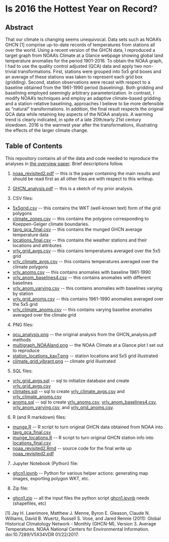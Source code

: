 # Is 2016 the Hottest Year on Record?

## Abstract
That our climate is changing seems unequivocal. Data sets such as NOAA’s GHCN [1] comprise up-to-date records of temperatures from stations all over the world. Using a recent version of the GHCN data, I reproduced a target graph from NOAA’s Climate at a Glance webpage showing global land temperature anomalies for the period 1901-2016. To obtain the NOAA graph, I had to use the quality control adjusted (QCA) data and apply two non-trivial transformations. First, stations were grouped into 5x5 grid boxes and an average of these stations was taken to represent each grid box (gridding). Second, station observations were recast with respect to a baseline obtained from the 1961-1990 period (baselining). Both gridding and baselining employed seemingly arbitrary parameterization. In contrast, I modify NOAA’s techniques and employ an adaptive climate-based gridding and a station-relative baselining, approaches I believe to be more defensible as “natural” transformations. In addition, the final result respects the original QCA data while retaining key aspects of the NOAA analysis. A warming trend is clearly indicated, in spite of a late 20th/early 21st century slowdown. 2016 is the warmest year after the transformations, illustrating the effects of the larger climate change.

## Table of Contents
This repository contains all of the data and code needed to reproduce the analyses in [the overview paper](noaa_revisited2.pdf). Brief descriptions follow.

1. [noaa_revisited2.pdf](noaa_revisited2.pdf) -- this is the paper containing the main results and should be read first as all other files are with respect to this writeup.

2. [GHCN_analysis.pdf](GHCN_analysis.pdf) -- this is a sketch of my prior analysis.

3. CSV files:
  * [5x5grid.csv](5x5grid.csv) -- this contains the WKT (well-known text) form of the grid polygons
  * [climate_zones.csv](climate_zones.csv) -- this contains the polygons corresponding to Koeppen-Geiger climate boundaries.
  * [tavg_qca_final.csv](tavg_qca_final.csv) -- this contains the munged GHCN average temperature data
  * [locations_final.csv](locations.csv) -- this contains the weather stations and their locations and attributes
  * [yrly_grid_avgs.csv](yrly_grid_avgs.csv) -- this contains temperatures averaged over the 5x5 grid
  * [yrly_climate_avgs.csv](yrly_climate_avgs.csv) -- this contains temperatures averaged over the climate polygons
  * [yrly_anoms.csv](yrly_anoms.csv) -- this contains anomalies with baseline 1961-1990
  * [yrly_anom_baselines4.csv](yrly_anom_baselines4.csv) -- this contains anomalies with different baselines
  * [yrly_anom_varying.csv](yrly_anom_varying.csv) -- this contains anomalies with baselines varying by station
  * [yrly_grid_anoms.csv](yrly_grid_anoms.csv) -- this contains 1961-1990 anomalies averaged over the 5x5 grid
  * [yrly_climate_anoms.csv](yrly_climate_anoms.csv) -- this contains varying baseline anomalies averaged over the climate grid
  
4. PNG files:
  * [qcu_analysis.png](qcu_analysis.png) -- the original analysis from the GHCN_analysis.pdf methods
  * [multigraph_NOAAland.png](multigraph_NOAAland.png) -- the NOAA Climate at a Glance plot I set out to reproduce
  * [station_locations_kav7.png](station_locations_kav7.png) -- station locations and 5x5 grid illustrated
  * [climate_grid_vibrant.png](climate_grid_vibrant.png) -- climate grid illustrated
  
5. SQL files:
  * [yrly_grid_avgs.sql](yrly_grid_avgs.sql) -- sql to initialize database and create [yrly_grid_avgs.csv](yrly_grid_avgs.csv)
  * [climates.sql](climates.sql) -- sql to create [yrly_climate_avgs.csv](yrly_climate_avgs.csv) and [yrly_climate_anoms.csv](yrly_climate_anoms.csv)
  * [anoms.sql](anoms.sql) -- sql to create [yrly_anoms.csv](yrly_anoms.csv), [yrly_anom_baselines4.csv](yrly_anom_baselines4.csv), [yrly_anom_varying.csv](yrly_anom_varying.csv), and [yrly_grid_anoms.csv](yrly_grid_anoms.csv).
  
6. R (and R markdown) files:
  * [munge.R](munge.R) -- R script to turn original GHCN data obtained from NOAA into [tavg_qca_final.csv](tavg_qca_final.csv)
  * [munge_locations.R](munge_locations.R) -- R script to turn original GHCN station info into [locations_final.csv](locations_final.csv)
  * [noaa_revisited2.Rmd](noaa_revisited2.Rmd) -- source code for the final write up [noaa_revisited2.pdf](noaa_revisited2.pdf)
  
7. Jupyter Notebook (Python) file:
  * [ghcn1.ipynb](ghcn1.ipynb) -- Python for various helper actions: generating map images, exporting polygon WKT, etc.
  
8. Zip file:
  * [ghcn1.zip](ghcnq.zip) -- all the input files the python script [ghcn1.ipynb](ghcn1.ipynb) needs (shapefiles, etc)

[1] Jay H. Lawrimore, Matthew J. Menne, Byron E. Gleason, Claude N. Williams, David B. Wuertz, Russell S. Vose, and Jared Rennie (2011): Global Historical Climatology Network - Monthly (GHCN-M), Version 3. Average Temperatures. NOAA National Centers for Environmental Information. doi:10.7289/V5X34VDR 01/22/2017.
